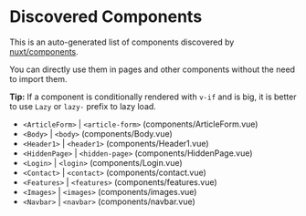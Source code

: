 # Discovered Components

This is an auto-generated list of components discovered by [nuxt/components](https://github.com/nuxt/components).

You can directly use them in pages and other components without the need to import them.

**Tip:** If a component is conditionally rendered with `v-if` and is big, it is better to use `Lazy` or `lazy-` prefix to lazy load.

- `<ArticleForm>` | `<article-form>` (components/ArticleForm.vue)
- `<Body>` | `<body>` (components/Body.vue)
- `<Header1>` | `<header1>` (components/Header1.vue)
- `<HiddenPage>` | `<hidden-page>` (components/HiddenPage.vue)
- `<Login>` | `<login>` (components/Login.vue)
- `<Contact>` | `<contact>` (components/contact.vue)
- `<Features>` | `<features>` (components/features.vue)
- `<Images>` | `<images>` (components/images.vue)
- `<Navbar>` | `<navbar>` (components/navbar.vue)
